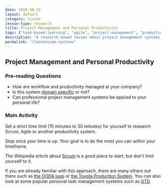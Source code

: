 ```yaml
---
date: 2016-10-22
layout: default
category: lesson
lesson-type: research
title: Project Management and Personal Productivity
tags: ["task-based-learning", "agile", "project-management", "productivity"]
description: "A research based lesson about project management systems such as scrum"
permalink: "/lessons/pm-systems"
---
```

## Project Management and Personal Productivity

### Pre-reading Questions 
- How are workflow and productivity managed at your company?   
- Is this system <u>domain specific</u> or not?  
- Can professional project management systems be applied to your personal life?  

### Main Activity   
Set a strict time limit (15 minutes to 30 minutes) for yourself to research Scrum, Agile or another productivity system.

Stop once your time is up. Your goal is to do the most you can within your timeframe. 

The Wikipedia article about [Scrum](https://en.wikipedia.org/wiki/Scrum_(software_development)) is a good place to start, but don't limit yourself to it. 

If you are already familiar with this approach, there are many others out there such as [the OODA loop](https://en.wikipedia.org/wiki/OODA_loop) or [the Toyota Production System](https://en.wikipedia.org/wiki/Toyota_Production_System). You can also look at some popular personal task management systems such as [GTD](https://hamberg.no/gtd/). 